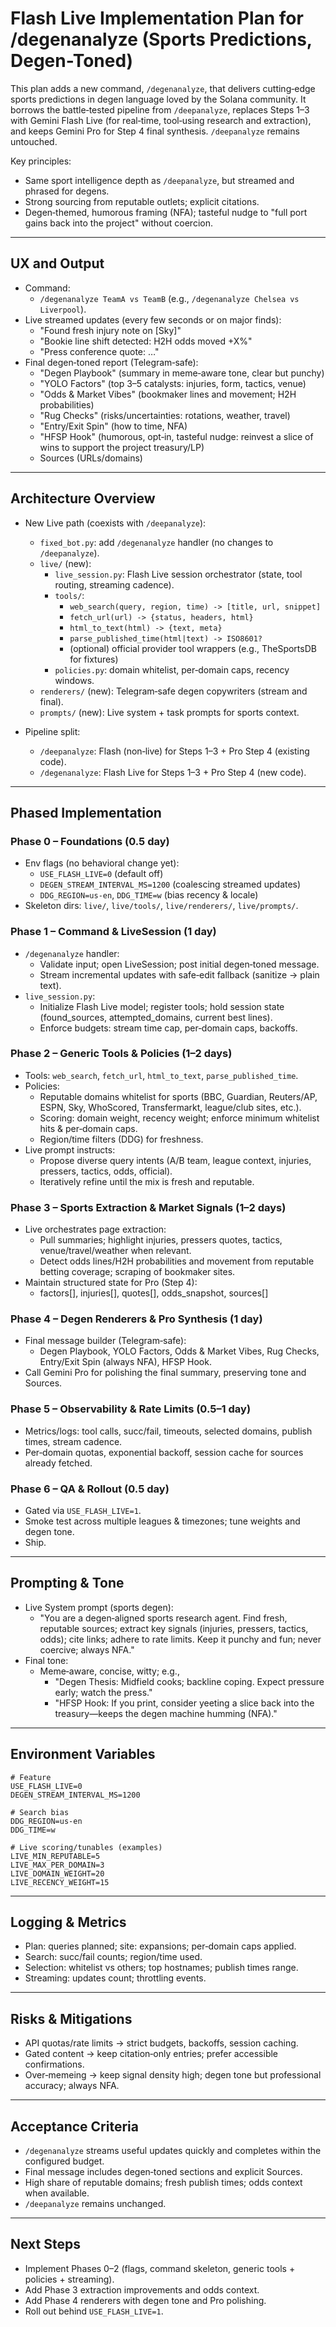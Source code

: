 # Flash Live Implementation Plan for /degenanalyze (Sports Predictions, Degen-Toned)

This plan adds a new command, `/degenanalyze`, that delivers cutting‑edge sports predictions in degen language loved by the Solana community. It borrows the battle‑tested pipeline from `/deepanalyze`, replaces Steps 1–3 with Gemini Flash Live (for real‑time, tool‑using research and extraction), and keeps Gemini Pro for Step 4 final synthesis. `/deepanalyze` remains untouched.

Key principles:
- Same sport intelligence depth as `/deepanalyze`, but streamed and phrased for degens.
- Strong sourcing from reputable outlets; explicit citations.
- Degen‑themed, humorous framing (NFA); tasteful nudge to "full port gains back into the project" without coercion.

---

## UX and Output

- Command:
  - `/degenanalyze TeamA vs TeamB` (e.g., `/degenanalyze Chelsea vs Liverpool`).
- Live streamed updates (every few seconds or on major finds):
  - "Found fresh injury note on [Sky]"
  - "Bookie line shift detected: H2H odds moved +X%"
  - "Press conference quote: …"
- Final degen‑toned report (Telegram‑safe):
  - "Degen Playbook" (summary in meme‑aware tone, clear but punchy)
  - "YOLO Factors" (top 3–5 catalysts: injuries, form, tactics, venue)
  - "Odds & Market Vibes" (bookmaker lines and movement; H2H probabilities)
  - "Rug Checks" (risks/uncertainties: rotations, weather, travel)
  - "Entry/Exit Spin" (how to time, NFA)
  - "HFSP Hook" (humorous, opt‑in, tasteful nudge: reinvest a slice of wins to support the project treasury/LP)
  - Sources (URLs/domains)

---

## Architecture Overview

- New Live path (coexists with `/deepanalyze`):
  - `fixed_bot.py`: add `/degenanalyze` handler (no changes to `/deepanalyze`).
  - `live/` (new):
    - `live_session.py`: Flash Live session orchestrator (state, tool routing, streaming cadence).
    - `tools/`: 
      - `web_search(query, region, time) -> [title, url, snippet]`
      - `fetch_url(url) -> {status, headers, html}`
      - `html_to_text(html) -> {text, meta}`
      - `parse_published_time(html|text) -> ISO8601?`
      - (optional) official provider tool wrappers (e.g., TheSportsDB for fixtures)
    - `policies.py`: domain whitelist, per‑domain caps, recency windows.
  - `renderers/` (new): Telegram‑safe degen copywriters (stream and final).
  - `prompts/` (new): Live system + task prompts for sports context.

- Pipeline split:
  - `/deepanalyze`: Flash (non‑live) for Steps 1–3 + Pro Step 4 (existing code).
  - `/degenanalyze`: Flash Live for Steps 1–3 + Pro Step 4 (new code).

---

## Phased Implementation

### Phase 0 – Foundations (0.5 day)
- Env flags (no behavioral change yet):
  - `USE_FLASH_LIVE=0` (default off)
  - `DEGEN_STREAM_INTERVAL_MS=1200` (coalescing streamed updates)
  - `DDG_REGION=us-en`, `DDG_TIME=w` (bias recency & locale)
- Skeleton dirs: `live/`, `live/tools/`, `live/renderers/`, `live/prompts/`.

### Phase 1 – Command & LiveSession (1 day)
- `/degenanalyze` handler:
  - Validate input; open LiveSession; post initial degen‑toned message.
  - Stream incremental updates with safe‑edit fallback (sanitize → plain text).
- `live_session.py`:
  - Initialize Flash Live model; register tools; hold session state (found_sources, attempted_domains, current best lines).
  - Enforce budgets: stream time cap, per‑domain caps, backoffs.

### Phase 2 – Generic Tools & Policies (1–2 days)
- Tools: `web_search`, `fetch_url`, `html_to_text`, `parse_published_time`.
- Policies:
  - Reputable domains whitelist for sports (BBC, Guardian, Reuters/AP, ESPN, Sky, WhoScored, Transfermarkt, league/club sites, etc.).
  - Scoring: domain weight, recency weight; enforce minimum whitelist hits & per‑domain caps.
  - Region/time filters (DDG) for freshness.
- Live prompt instructs:
  - Propose diverse query intents (A/B team, league context, injuries, pressers, tactics, odds, official).
  - Iteratively refine until the mix is fresh and reputable.

### Phase 3 – Sports Extraction & Market Signals (1–2 days)
- Live orchestrates page extraction:
  - Pull summaries; highlight injuries, pressers quotes, tactics, venue/travel/weather when relevant.
  - Detect odds lines/H2H probabilities and movement from reputable betting coverage; scraping of bookmaker sites.
- Maintain structured state for Pro (Step 4):
  - factors[], injuries[], quotes[], odds_snapshot, sources[]

### Phase 4 – Degen Renderers & Pro Synthesis (1 day)
- Final message builder (Telegram‑safe):
  - Degen Playbook, YOLO Factors, Odds & Market Vibes, Rug Checks, Entry/Exit Spin (always NFA), HFSP Hook.
- Call Gemini Pro for polishing the final summary, preserving tone and Sources.

### Phase 5 – Observability & Rate Limits (0.5–1 day)
- Metrics/logs: tool calls, succ/fail, timeouts, selected domains, publish times, stream cadence.
- Per‑domain quotas, exponential backoff, session cache for sources already fetched.

### Phase 6 – QA & Rollout (0.5 day)
- Gated via `USE_FLASH_LIVE=1`.
- Smoke test across multiple leagues & timezones; tune weights and degen tone.
- Ship.

---

## Prompting & Tone

- Live System prompt (sports degen):
  - "You are a degen‑aligned sports research agent. Find fresh, reputable sources; extract key signals (injuries, pressers, tactics, odds); cite links; adhere to rate limits. Keep it punchy and fun; never coercive; always NFA."
- Final tone:
  - Meme‑aware, concise, witty; e.g.,
    - "Degen Thesis: Midfield cooks; backline coping. Expect pressure early; watch the press."
    - "HFSP Hook: If you print, consider yeeting a slice back into the treasury—keeps the degen machine humming (NFA)."

---

## Environment Variables

```
# Feature
USE_FLASH_LIVE=0
DEGEN_STREAM_INTERVAL_MS=1200

# Search bias
DDG_REGION=us-en
DDG_TIME=w

# Live scoring/tunables (examples)
LIVE_MIN_REPUTABLE=5
LIVE_MAX_PER_DOMAIN=3
LIVE_DOMAIN_WEIGHT=20
LIVE_RECENCY_WEIGHT=15
```

---

## Logging & Metrics

- Plan: queries planned; site: expansions; per‑domain caps applied.
- Search: succ/fail counts; region/time used.
- Selection: whitelist vs others; top hostnames; publish times range.
- Streaming: updates count; throttling events.

---

## Risks & Mitigations

- API quotas/rate limits → strict budgets, backoffs, session caching.
- Gated content → keep citation‑only entries; prefer accessible confirmations.
- Over‑memeing → keep signal density high; degen tone but professional accuracy; always NFA.

---

## Acceptance Criteria

- `/degenanalyze` streams useful updates quickly and completes within the configured budget.
- Final message includes degen‑toned sections and explicit Sources.
- High share of reputable domains; fresh publish times; odds context when available.
- `/deepanalyze` remains unchanged.

---

## Next Steps

- Implement Phases 0–2 (flags, command skeleton, generic tools + policies + streaming).
- Add Phase 3 extraction improvements and odds context.
- Add Phase 4 renderers with degen tone and Pro polishing.
- Roll out behind `USE_FLASH_LIVE=1`.
